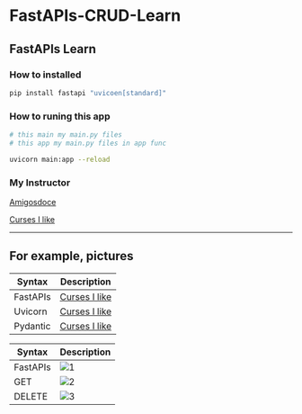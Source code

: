 # FastAPIs-CRUD-Learn

## FastAPIs Learn

### How to installed
```bash
pip install fastapi "uvicoen[standard]"
```

### How to runing this app
```bash
# this main my main.py files 
# this app my main.py files in app func

uvicorn main:app --reload

```

### My Instructor
<a href="https://www.youtube.com/watch?v=GN6ICac3OXY"> Amigosdoce </a>

<a href="https://amigoscode.com/courses"> Curses I like </a>

---
## For example, pictures

| Syntax      | Description |
| ----------- | ----------- |
|FastAPIs     | <a href="https://fastapi.tiangolo.com/"> Curses I like </a> |
| Uvicorn     | <a href="https://www.uvicorn.org/"> Curses I like </a>|
| Pydantic    | <a href="https://pydantic-docs.helpmanual.io/"> Curses I like </a>|



| Syntax      | Description |
| ----------- | ----------- |
|FastAPIs     |![1](https://user-images.githubusercontent.com/76002783/141451660-60b83432-466d-40b9-8e9d-984eedabda04.PNG)|
| GET     |![2](https://user-images.githubusercontent.com/76002783/141451663-7cf13734-c4c7-48c5-a7be-abb9b826edcb.PNG)|
| DELETE    |![3](https://user-images.githubusercontent.com/76002783/141451666-013f680c-4454-4724-9c73-9b7bcc80dac4.PNG)|